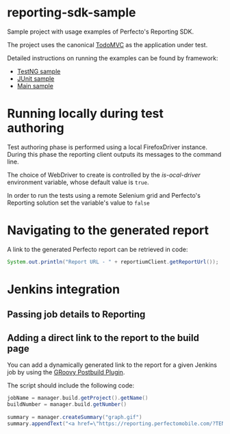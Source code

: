 # reporting-sdk-sample
Sample project with usage examples of Perfecto's Reporting SDK.

The project uses the canonical [TodoMVC](http://todomvc.com/) as the application under test. 

Detailed instructions on running the examples can be found by framework:

- [TestNG sample](testng-sample)
- [JUnit sample](junit-sample)
- [Main sample](main-sample)

# Running locally during test authoring
Test authoring phase is performed using a local FirefoxDriver instance. During this phase the reporting client outputs its messages to the command line.

The choice of WebDriver to create is controlled by the _is-ocal-driver_ environment variable, whose default value is <code>true</code>.

In order to run the tests using a remote Selenium grid and Perfecto's Reporting solution set the variable's value to <code>false</code>

# Navigating to the generated report
A link to the generated Perfecto report can be retrieved in code:
```java
System.out.println("Report URL - " + reportiumClient.getReportUrl());
```

# Jenkins integration

## Passing job details to Reporting


## Adding a direct link to the report to the build page
You can add a dynamically generated link to the report for a given Jenkins job by using the [GRoovy Postbuild Plugin](https://wiki.jenkins-ci.org/display/JENKINS/Groovy+Postbuild+Plugin).
 
The script should include the following code:

```groovy
jobName = manager.build.getProject().getName()
buildNumber = manager.build.getNumber()
 
summary = manager.createSummary("graph.gif")
summary.appendText("<a href=\"https://reporting.perfectomobile.com/?TENANTID=10000001&jobName=${jobName}&jobNumber=${buildNumber}\">Perfecto Test Report</a>", false)
```


